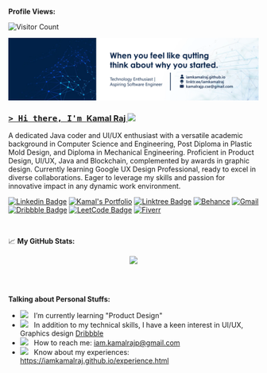 **Profile Views:**


![Visitor Count](https://profile-counter.glitch.me/{iamkamalraj}/count.svg)

<a href="https://www.linkedin.com/in/iamkamalraj">![Kamal Raj](https://github.com/iamkamalraj/iamkamalraj/blob/c596718ebbcb59e2f3ee3198e3344a651099d77c/LatestBanner.webp) 

### <samp>&gt; Hi there, I'm <a href="https://iamkamalraj.github.io/" target="_blank">Kamal Raj </a> <img src="https://media.giphy.com/media/hvRJCLFzcasrR4ia7z/giphy.gif" width="25"> </samp>
A dedicated Java coder and UI/UX enthusiast with a versatile academic background in Computer Science and Engineering, Post Diploma in  Plastic Mold Design, and Diploma in Mechanical Engineering. Proficient in Product Design, UI/UX, Java and Blockchain, complemented by awards in graphic design. Currently learning Google UX Design Professional, ready to excel in diverse collaborations. Eager to leverage my skills and passion for innovative impact in any dynamic work environment.

[![Linkedin Badge](https://img.shields.io/badge/-LinkedIn-0e76a8?style=for-square&logo=Linkedin&logoColor=white)](https://www.linkedin.com/in/iamkamalraj/)
[![Kamal's Portfolio](https://custom-icon-badges.demolab.com/badge/Kamal's_Portfolio-grey.svg?logo=kamalrajp)](https://iamkamalraj.github.io/)
[![Linktree Badge](https://img.shields.io/badge/-Linktree-4d6d17?style=for-square&logo=Linktree&logoColor=white)](https://linktr.ee/iamkamalraj)
[![Behance](https://img.shields.io/badge/Behance-053eff?for-square&logo=Behance&logoColor=white)](https://www.behance.net/iamkamalraj)
[![Gmail](https://img.shields.io/badge/iam.kamalrajp@gmail.com-c71610?for-square&logo=Gmail&logoColor=white)](mailto:iam.kamalrajp@gmail.com)
[![Dribbble Badge](https://img.shields.io/badge/-dribbble-fe3885?style=for-square&logo=dribbble&logoColor=white)](https://dribbble.com/iamkamalraj)
[![LeetCode Badge](https://img.shields.io/badge/-LeetCode-FAD02C?style=for-square&logo=LeetCode&logoColor=black)](https://leetcode.com/iamkamalraj/)
[![Fiverr](https://img.shields.io/badge/-Fiverr-1DBF73?style=for-square&logo=fiverr&logoColor=white)](https://www.fiverr.com/s/zvZVbK)






</br>

📈 **My GitHub Stats:**



<p align="center">
  <a>
   <!--<img height="150" width="160" src="https://github.com/iamkamalraj/iamkamalraj/blob/e7c741d145ebcedea58a814ab94b55e95ca184f0/img/left.png" -->
<!--    <img align="center" src="https://github-readme-streak-stats.herokuapp.com/?user=iamkamalraj&theme=dark&hide_border=false"/> -->
   <img align="center" src="https://streak-stats.demolab.com?user=iamkamalraj&theme=dark"/>
   <!--<img height="150" width="160" src="https://github.com/iamkamalraj/iamkamalraj/blob/e7c741d145ebcedea58a814ab94b55e95ca184f0/img/right.png">-->
</p>
<br/> 









</br> 

**Talking about Personal Stuffs:**


- <img src="https://github.com/Gapur/Gapur/blob/main/assets/lightning.gif?raw=true" width="21" />&nbsp;&nbsp; I’m currently learning "Product Design" 
- <img src="https://github.com/Gapur/Gapur/blob/main/assets/laptop.gif?raw=true" width="21" />&nbsp;&nbsp; In addition to my technical skills, I have a keen interest in UI/UX,  Graphics design [Dribbble](https://dribbble.com/iamkamalraj)
- <img src="https://github.com/Gapur/Gapur/blob/main/assets/letterbox.gif?raw=true" width="21" />&nbsp;&nbsp; How to reach me: iam.kamalrajp@gmail.com
- <img src="https://github.com/Gapur/Gapur/blob/main/assets/developer.gif?raw=true" width="21" />&nbsp;&nbsp; Know about my experiences: https://iamkamalraj.github.io/experience.html



</br>



<!--END_SECTION:waka-->






